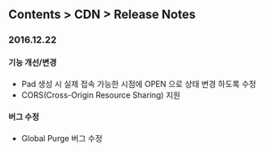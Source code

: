 ## Contents > CDN > Release Notes

### 2016.12.22

#### 기능 개선/변경
* Pad 생성 시 실제 접속 가능한 시점에 OPEN 으로 상태 변경 하도록 수정 
* CORS(Cross-Origin Resource Sharing) 지원

#### 버그 수정
* Global Purge 버그 수정
